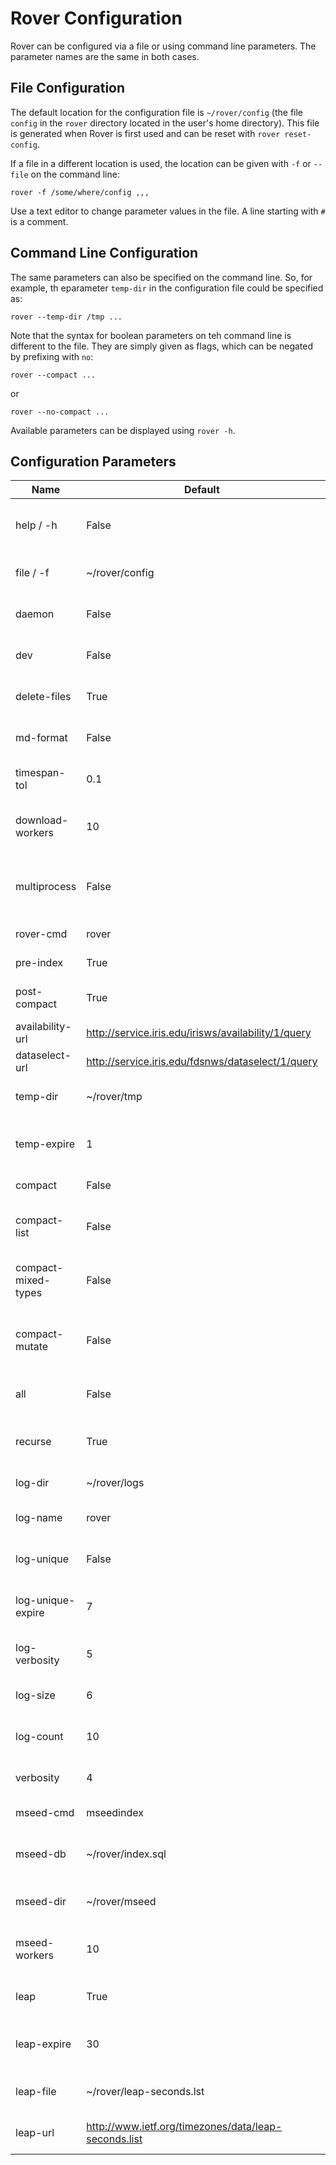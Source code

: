 
# Rover Configuration

Rover can be configured via a file or using command line parameters.
The parameter names are the same in both cases.

## File Configuration

The default location for the configuration file is `~/rover/config`
(the file `config` in the `rover` directory located in the user's home
directory).  This file is generated when Rover is first used and can
be reset with `rover reset-config`.

If a file in a different location is used, the location can be given
with `-f` or `--file` on the command line:

    rover -f /some/where/config ,,,

Use a text editor to change parameter values in the file.  A line
starting with `#` is a comment.

## Command Line Configuration

The same parameters can also be specified on the command line.  So,
for example, th eparameter `temp-dir` in the configuration file could
be specified as:

    rover --temp-dir /tmp ...

Note that the syntax for boolean parameters on teh command line is
different to the file.  They are simply given as flags, which can be
negated by prefixing with `no`:

    rover --compact ...
 
or

    rover --no-compact ...

Available parameters can be displayed using `rover -h`.

## Configuration Parameters

|  Name               | Default              | Description                     |
| ------------------- | -------------------- | ------------------------------- |
| help / -h           | False                | Show the help message and exit  |
| file / -f           | ~/rover/config       | Specify configuration file      |
| daemon              | False                | Use background processes?       |
| dev                 | False                | Development mode (show exceptions)? |
| delete-files        | True                 | Delete temporary files?         |
| md-format           | False                | Display help in markdown format? |
| timespan-tol        | 0.1                  | Tolerance for overlapping timespans |
| download-workers    | 10                   | Number of download instances to run |
| multiprocess        | False                | Allow multiple processes (internal use only)? |
| rover-cmd           | rover                | Command to run rover            |
| pre-index           | True                 | Index before retrieval?         |
| post-compact        | True                 | Call compact after retrieval?   |
| availability-url    | http://service.iris.edu/irisws/availability/1/query | Availability service url        |
| dataselect-url      | http://service.iris.edu/fdsnws/dataselect/1/query | Dataselect service url          |
| temp-dir            | ~/rover/tmp          | Temporary storage for downloads |
| temp-expire         | 1                    | Number of days before deleting temp files |
| compact             | False                | Call compact after ingest?      |
| compact-list        | False                | Detect and list files with duplicate data? |
| compact-mixed-types | False                | Allow duplicate data in mixed data types? |
| compact-mutate      | False                | Allow compact to mutate (replace) data? |
| all                 | False                | Process all files (not just modified)? |
| recurse             | True                 | When given a directory, process children? |
| log-dir             | ~/rover/logs         | Directory for logs              |
| log-name            | rover                | Base file name for logs         |
| log-unique          | False                | Unique log names (with PIDs)?   |
| log-unique-expire   | 7                    | Number of days before deleting unique logs |
| log-verbosity       | 5                    | Log verbosity (0-5)             |
| log-size            | 6                    | Maximum log size (1-10)         |
| log-count           | 10                   | Maximum number of logs          |
| verbosity           | 4                    | Console verbosity (0-5)         |
| mseed-cmd           | mseedindex           | Mseedindex command              |
| mseed-db            | ~/rover/index.sql    | Mseedindex database (also used by rover) |
| mseed-dir           | ~/rover/mseed        | Root of mseed data dirs         |
| mseed-workers       | 10                   | Number of mseedindex instances to run |
| leap                | True                 | Use leapseconds file?           |
| leap-expire         | 30                   | Number of days before refreshing file |
| leap-file           | ~/rover/leap-seconds.lst | File for leapsecond data        |
| leap-url            | http://www.ietf.org/timezones/data/leap-seconds.list | URL for leapsecond data         |
